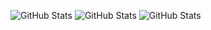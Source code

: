 ![GitHub Stats](https://github-readme-stats-lucas-bertos-projects.vercel.app/api?username=lucasberto&theme=merko&show_icons=true&hide=stars,issues,contribs&show=reviews,prs_merged&hide_border=true)
![GitHub Stats](https://streak-stats.demolab.com?user=lucasberto&theme=merko&hide_border=true)
![GitHub Stats](https://github-readme-stats-lucas-bertos-projects.vercel.app/api/top-langs/?username=lucasberto&theme=merko&show_icons=true&hide_border=true&layout=compact&size_weight=0.5&count_weight=0.5&langs_count=8)

